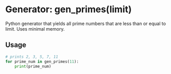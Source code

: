 # Generator: gen_primes(limit)

  Python generator that yields all prime numbers that are less than or equal to limit.
  Uses minimal memory.

## Usage

```python
# prints 2, 3, 5, 7, 11
for prime_num in gen_primes(11):
    print(prime_num)
```